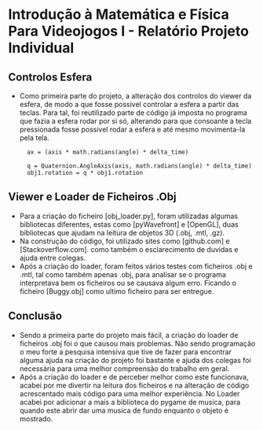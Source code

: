 # Introdução à Matemática e Física Para Videojogos I - Relatório Projeto Individual

## Controlos Esfera
* Como primeira parte do projeto, a alteração dos controlos do viewer da esfera, de modo a que fosse possivel controlar a esfera a partir das teclas. Para tal, foi reutilizado parte de código já imposta no programa que fazia a esfera rodar por si só, alterando para que consoante a tecla pressionada fosse possivel rodar a esfera e até mesmo movimenta-la pela tela.

        ax = (axis * math.radians(angle) * delta_time)

        q = Quaternion.AngleAxis(axis, math.radians(angle) * delta_time)
        obj1.rotation = q * obj1.rotation

## Viewer e Loader de Ficheiros .Obj
* Para a criação do ficheiro [obj_loader.py], foram utilizadas algumas bibliotecas diferentes, estas como [pyWavefront] e [OpenGL], duas bibliotecas que ajudam na leitura de objetos 3D (.obj, .mtl, .gz).
* Na construção do código, foi utilizado sites como [github.com] e [Stackoverflow.com]. como também o esclarecimento de duvidas e ajuda entre colegas.
* Após a criação do loader, foram feitos vários testes com ficheiros .obj e .mtl, tal como também apenas .obj, para analisar se o programa interpretava bem os ficheiros ou se causava algum erro. Ficando o ficheiro [Buggy.obj] como ultimo ficheiro para ser entregue.

## Conclusão
* Sendo a primeira parte do projeto mais fácil, a criação do loader de ficheiros .obj foi o que causou mais problemas. Não sendo programação o meu forte a pesquisa intensiva que tive de fazer para encontrar alguma ajuda na criação do projeto foi bastante e ajuda dos colegas foi necessária para uma melhor compreensão do trabalho em geral.
* Após a criação do loader e de perceber melhor como este funcionava, acabei por me divertir na leitura dos ficheiros e na alteração de código acrescentado mais código para uma melhor experiência. No Loader acabei por adicionar a mais a biblioteca do pygame de musica, para quando este abrir dar uma musica de fundo enquanto o objeto é mostrado.